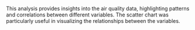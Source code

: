 This analysis provides insights into the air quality data, highlighting patterns and correlations between different variables. The scatter chart was particularly useful in visualizing the relationships between the variables.
